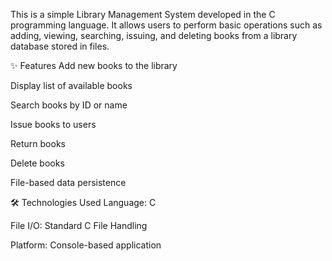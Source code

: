 This is a simple Library Management System developed in the C programming language. It allows users to perform basic operations such as adding, viewing, searching, issuing, and deleting books from a library database stored in files.

✨ Features
Add new books to the library

Display list of available books

Search books by ID or name

Issue books to users

Return books

Delete books

File-based data persistence

🛠️ Technologies Used
Language: C

File I/O: Standard C File Handling

Platform: Console-based application
